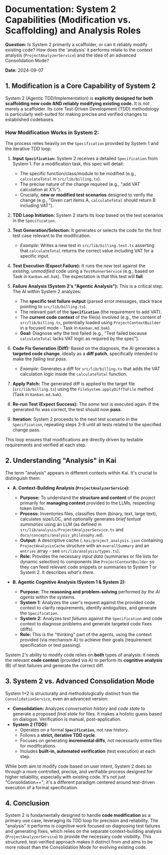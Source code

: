 # Documentation: System 2 Capabilities (Modification vs. Scaffolding) and Analysis Roles

**Question:** Is System 2 primarily a scaffolder, or can it reliably modify existing code? How does the 'analysis' it performs relate to the context analysis (`ProjectAnalyzerService`) and the idea of an advanced Consolidation Mode?

**Date:** 2024-09-07

## 1. Modification is a Core Capability of System 2

System 2 (Agentic TDD/Implementation) is **explicitly designed for both scaffolding new code AND reliably modifying existing code.** It is *not* merely a scaffolder. Its core Test-Driven Development (TDD) methodology is particularly well-suited for making precise and verified changes to established codebases.

### How Modification Works in System 2:

The process relies heavily on the `Specification` provided by System 1 and the iterative TDD loop:

1.  **Input `Specification`:** System 2 receives a detailed `Specification` from System 1. For a modification task, this spec will detail:
    *   The specific function/class/module to be modified (e.g., `calculateTotal` in `src/lib/billing.ts`).
    *   The precise nature of the change required (e.g., "add VAT calculation at X%").
    *   Crucially, **new or modified test scenarios** designed to verify the change (e.g., "Given cart items A, `calculateTotal` should return B including VAT").

2.  **TDD Loop Initiation:** System 2 starts its loop based on the test scenarios in the `Specification`.

3.  **Test Generation/Selection:** It generates or selects the code for the first test case relevant to the modification.
    *   *Example:* Writes a new test in `src/lib/billing.test.ts` asserting that `calculateTotal` returns the correct value including VAT for a specific input.

4.  **Test Execution (Expect Failure):** It runs the *new* test against the *existing, unmodified* code using a `TestRunnerService` (e.g., based on Task in `Kanban.md.bak`). The expectation is that this test will **fail**.

5.  **Failure Analysis (System 2's "Agentic Analysis"):** This is a critical step. The AI within System 2 analyzes:
    *   The **specific test failure output** (parsed error messages, stack trace pointing to `src/lib/billing.ts`).
    *   The relevant part of the **`Specification`** (the requirement to add VAT).
    *   The **current code context** of the file(s) involved (e.g., the content of `src/lib/billing.ts`, potentially loaded using `ProjectContextBuilder` in a focused mode - Task in `Kanban.md.bak`).
    *   **Goal:** Diagnose *why* the test failed (e.g., "Test failed because `calculateTotal` lacks VAT logic as required by the spec").

6.  **Code Fix Generation (Diff):** Based on the diagnosis, the AI generates a **targeted code change**, ideally as a **diff patch**, specifically intended to make the *failing test pass*.
    *   *Example:* Generates a diff for `src/lib/billing.ts` that adds the VAT calculation logic inside the `calculateTotal` function.

7.  **Apply Patch:** The generated diff is applied to the target file (`src/lib/billing.ts`) using the `FileSystem.applyDiffToFile` method (Task in `Kanban.md.bak`).

8.  **Re-run Test (Expect Success):** The *same* test is executed again. If the generated fix was correct, the test should now **pass**.

9.  **Iteration:** System 2 proceeds to the next test scenario in the `Specification`, repeating steps 3-8 until all tests related to the specified change pass.

This loop ensures that modifications are directly driven by testable requirements and verified at each step.

## 2. Understanding "Analysis" in Kai

The term "analysis" appears in different contexts within Kai. It's crucial to distinguish them:

*   **A. Context-Building Analysis (`ProjectAnalyzerService`):**
    *   **Purpose:** To understand the **structure and content** of the project primarily for **managing context** provided to the LLMs, respecting token limits.
    *   **Process:** Inventories files, classifies them (binary, text, large text), calculates size/LOC, and optionally generates *brief textual summaries* using an LLM (as defined in `src/lib/analysis/ProjectAnalyzerService.ts` and `docs/concepts/analysis_philosophy.md`).
    *   **Output:** A descriptive cache (`.kai/project_analysis.json` containing `ProjectAnalysisCache` structure with an `overallSummary` and an `entries` array - see `src/lib/analysis/types.ts`).
    *   **Role:** Provides the necessary *input data* (summaries or file lists for dynamic selection) to components like `ProjectContextBuilder` so they can feed relevant code snippets or summaries to System 1 or System 2. It describes *what's there*.

*   **B. Agentic Cognitive Analysis (System 1 & System 2):**
    *   **Purpose:** The **reasoning and problem-solving** performed *by the AI agents* within the systems.
    *   **System 1:** Analyzes the user's request against the provided code context to clarify requirements, identify ambiguities, and generate the `Specification`.
    *   **System 2:** Analyzes *test failures* against the `Specification` and code context to diagnose problems and generate targeted code fixes (diffs).
    *   **Role:** This is the "thinking" part of the agents, using the context provided (via mechanism A) to achieve their goals (requirement specification or test passing).

System 2's ability to modify code relies on **both** types of analysis: it needs the relevant **code context** (provided via A) to perform its **cognitive analysis** (B) of test failures and generate the correct diff.

## 3. System 2 vs. Advanced Consolidation Mode

System 1+2 is structurally and methodologically distinct from the `ConsolidationService`, even an advanced version:

*   **Consolidation:** Analyzes *conversation history* and *code state* to generate a proposed *final state* for files. It makes a holistic guess based on dialogue. Verification is manual, post-application.
*   **System 2 (TDD):**
    *   Operates on a formal **`Specification`**, not raw history.
    *   Follows a **strict, iterative TDD cycle**.
    *   Focuses on generating **incremental diffs**, not necessarily entire files for modifications.
    *   Includes **built-in, automated verification** (test execution) at each step.

While both aim to modify code based on user intent, System 2 does so through a more controlled, precise, and verifiable process designed for higher reliability, especially with existing code. It's not just "Consolidation++"; it's a different paradigm centered around test-driven execution of a formal specification.

## 4. Conclusion

System 2 is fundamentally designed to handle **code modification** as a primary use case, leveraging its TDD loop for precision and reliability. The "analysis" it performs is cognitive work focused on diagnosing test failures and generating fixes, which relies on the separate context-building analysis (`ProjectAnalyzerService`) to provide the necessary code visibility. This structured, test-verified approach makes it distinct from and aims to be more robust than the Consolidation Mode for evolving existing code.